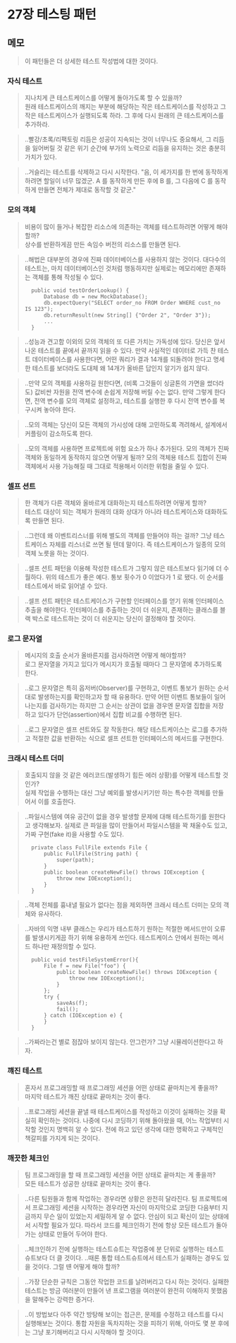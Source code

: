 # 27장 테스팅 패턴
 

## 메모

> 이 패턴들은 더 상세한 테스트 작성법에 대한 것이다.



### 자식 테스트

> 지나치게 큰 테스트케이스를 어떻게 돌아가도록 할 수 있을까?  
> 원래 테스트케이스의 깨지는 부분에 해당하는 작은 테스트케이스를 작성하고 그 작은 테스트케이스가 실행되도록 하라. 그 후에 다시 원래의 큰 테스트케이스를 추가하라.

> ..빨강/초록/리팩토링 리듬은 성공이 지속되는 것이 너무나도 중요해서, 그 리듬을 잃어버릴 것 같은 위기 순간에 부가의 노력으로 리듬을 유지하는 것은 충분히 가치가 있다.

> ..거슬리는 테스트를 삭제하고 다시 시작한다. "음, 이 세가지를 한 번에 동작하게 하려면 할일이 너무 많겠군. A 를 동작하게 만든 후에 B 를, 그 다음에 C 를 동작하게 만들면 전체가 제대로 동작할 것 같군."



### 모의 객체

> 비용이 많이 들거나 복잡한 리소스에 의존하는 객체를 테스트하려면 어떻게 해야 할까?  
> 상수를 반환하게끔 만든 속임수 버전의 리소스를 만들면 된다.

> ..해법은 대부분의 경우에 진짜 데이터베이스를 사용하지 않는 것이다. 대다수의 테스트는, 마치 데이터베이스인 것처럼 행동하지만 실제로는 메모리에만 존재하는 객체를 통해 작성될 수 있다.  
> ```
>	public void testOrderLookup() {
>		Database db = new MockDatabase();
>		db.expectQuery("SELECT order_no FROM Order WHERE cust_no IS 123");
>		db.returnResult(new String[] {"Order 2", "Order 3"});
>		...
>	}
> ```

> ..성능과 견고함 이외의 모의 객체의 또 다른 가치는 가독성에 있다. 당신은 앞서 나온 테스트를 끝에서 끝까지 읽을 수 있다. 만약 사실적인 데이터로 가득 찬 테스트 데이터베이스를 사용한다면, 어떤 쿼리가 결과 14개를 되돌려야 한다고 명세한 테스트를 보더라도 도대체 왜 14개가 올바른 답인지 알기가 쉽지 않다.

> ..만약 모의 객체를 사용하길 원한다면, (비록 그것들이 싱글톤의 가면을 썼더라도) 값비싼 자원을 전역 변수에 손쉽게 저장해 버릴 수는 없다. 만약 그렇게 한다면, 전역 변수를 모의 객체로 설정하고, 테스트를 실행한 후 다시 전역 변수를 복구시켜 놓아야 한다.

> ..모의 객체는 당신이 모든 객체의 가시성에 대해 고민하도록 격려해서, 설계에서 커플링이 감소하도록 한다.

> ..모의 객체를 사용하면 프로젝트에 위험 요소가 하나 추가된다. 모의 객체가 진짜 객체와 동일하게 동작하지 않으면 어떻게 될까? 모의 객체용 테스트 집합이 진짜 객체에서 사용 가능해질 때 그대로 적용해서 이러한 위험을 줄일 수 있다.



### 셀프 션트

> 한 객체가 다른 객체와 올바르게 대화하는지 테스트하려면 어떻게 할까?  
> 테스트 대상이 되는 객체가 원래의 대화 상대가 아니라 테스트케이스와 대화하도록 만들면 된다.

> ..그런데 왜 이벤트리스너를 위해 별도의 객체를 만들어야 하는 걸까? 그냥 테스트케이스 자체를 리스너로 쓰면 될 텐데 말이다. 즉 테스트케이스가 일종의 모의 객체 노릇을 하는 것이다.

> ..셀프 션트 패턴을 이용해 작성한 테스트가 그렇지 않은 테스트보다 읽기에 더 수월하다. 위의 테스트가 좋은 예다. 통보 횟수가 0 이었다가 1 로 됐다. 이 순서를 테스트에서 바로 읽어낼 수 있다.

> ..셀프 션트 패턴은 테스트케이스가 구현할 인터페이스를 얻기 위해 인터페이스 추출을 해야한다. 인터페이스를 추출하는 것이 더 쉬운지, 존재하는 클래스를 블랙 박스로 테스트하는 것이 더 쉬운지는 당신이 결정해야 할 것이다.



### 로그 문자열

> 메시지의 호출 순서가 올바른지를 검사하려면 어떻게 해야할까?  
> 로그 문자열을 가지고 있다가 메시지가 호출될 때마다 그 문자열에 추가하도록 한다.

> ..로그 문자열은 특히 옵저버(Observer)를 구현하고, 이벤트 통보가 원하는 순서대로 발생하는지를 확인하고자 할 때 유용하다. 만약 어떤 이벤트 통보들이 일어나는지를 검사하기는 하지만 그 순서는 상관이 없을 경우엔 문자열 집합을 저장하고 있다가 단언(assertion)에서 집합 비교를 수행하면 된다.

> ..로그 문자열은 셀프 션트와도 잘 작동한다. 해당 테스트케이스는 로그를 추가하고 적절한 값을 반환하는 식으로 셀프 션트한 인터페이스의 메서드를 구현한다.



### 크래시 테스트 더미

> 호출되지 않을 것 같은 에러코드(발생하기 힘든 에러 상황)를 어떻게 테스트할 것인가?  
> 실제 작업을 수행하는 대신 그냥 예외를 발생시키기만 하는 특수한 객체를 만들어서 이를 호출한다.

> ..파일시스템에 여유 공간이 없을 경우 발생할 문제에 대해 테스트하기를 원한다고 생각해보자. 실제로 큰 파일을 많이 만들어서 파일시스템을 꽉 채울수도 있고, 가짜 구현(fake it)을 사용할 수도 있다.  
> ```
>	private class FullFile extends File {
>		public FullFile(String path) {
>			super(path);
>		}
>		public boolean createNewFile() throws IOException {
>			throw new IOException();
>		}
>	}
> ```

> ..객체 전체를 흉내낼 필요가 없다는 점을 제외하면 크래시 테스트 더미는 모의 객체와 유사하다.

> ..자바의 익명 내부 클래스는 우리가 테스트하기 원하는 적절한 메서드만이 오류를 발생시키게끔 하기 위해 유용하게 쓰인다. 테스트케이스 안에서 원하는 메서드 하나만 재정의할 수 있다.  
> ```
>	public void testFileSystemError(){
>		File f = new File("foo") {
>			public boolean createNewFile() throws IOException {
>				throw new IOException();
>			}
>		};
>		try {
>			saveAs(f);
>			fail();
>		} catch (IOException e) {
>		}
>	}
> ```

> ..가짜라는건 별로 점잖아 보이지 않는다. 안그런가? 그냥 시뮬레이션한다고 하자.



### 꺠진 테스트

> 혼자서 프로그래밍할 때 프로그래밍 세션을 어떤 상태로 끝마치는게 좋을까?  
> 마지막 테스트가 깨진 상태로 끝마치는 것이 좋다.

> ..프로그래밍 세션을 끝낼 때 테스트케이스를 작성하고 이것이 실패하는 것을 확실히 확인하는 것이다. 나중에 다시 코딩하기 위해 돌아왔을 때, 어느 작업부터 시작할 것인지 명백히 알 수 있다. 전에 하고 있던 생각에 대한 명확하고 구체적인 책갈피를 가지게 되는 것이다.



### 깨끗한 체크인

> 팀 프로그래밍을 할 때 프로그래밍 세션을 어떤 상태로 끝마치는 게 좋을까?  
> 모든 테스트가 성공한 상태로 끝마치는 것이 좋다.

> ..다른 팀원들과 함께 작업하는 경우라면 상황은 완전히 달라진다. 팀 프로젝트에서 프로그래밍 세션을 시작하는 경우라면 자신이 마지막으로 코딩한 다음부터 지금까지 무슨 일이 있었는지 세밀하게 알 수 없다. 안심이 되고 확신이 있는 상태에서 시작할 필요가 있다. 따라서 코드를 체크인하기 전에 항상 모든 테스트가 돌아가는 상태로 만들어 두어야 한다.

> ..체크인하기 전에 실행하는 테스트슈트는 작업중에 분 단위로 실행하는 테스트슈트보다 더 클 것이다. ..때론 통합 테스트슈트에서 테스트가 실패하는 경우도 있을 것이다. 그럴 떈 어떻게 해야 할까?

> ..가장 단순한 규칙은 그동안 작업한 코드를 날려버리고 다시 하는 것이다. 실패한 테스트는 방금 여러분이 만들어 낸 프로그램을 여러분이 완전히 이해하지 못했음을 말해주는 강력한 증거다.

> ..이 방법보다 아주 약간 방탕해 보이는 접근은, 문제를 수정하고 테스트를 다시 실행해보는 것이다. 통합 자원을 독차지하는 것을 피하기 위해, 아마도 몇 분 후에는 그냥 포기해버리고 다시 시작해야 할 것이다.


